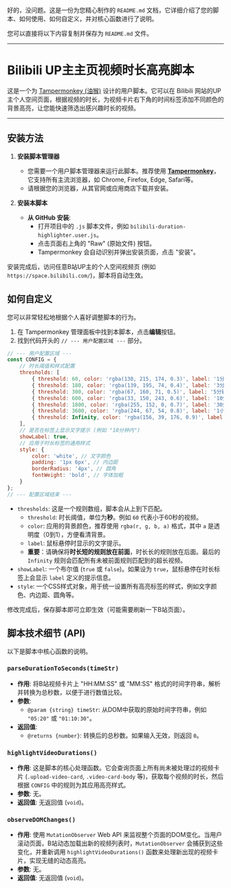 好的，没问题。这是一份为您精心制作的 `README.md` 文档，它详细介绍了您的脚本、如何使用、如何自定义，并对核心函数进行了说明。

您可以直接将以下内容复制并保存为 `README.md` 文件。

---

# Bilibili UP主主页视频时长高亮脚本

这是一个为 [Tampermonkey (油猴)](https://www.tampermonkey.net/) 设计的用户脚本。它可以在 Bilibili 网站的UP主个人空间页面，根据视频的时长，为视频卡片右下角的时间标签添加不同颜色的背景高亮，让您能快速筛选出感兴趣时长的视频。

---

## 安装方法

1.  **安装脚本管理器**
    *   您需要一个用户脚本管理器来运行此脚本。推荐使用 [**Tampermonkey**](https://www.tampermonkey.net/)，它支持所有主流浏览器，如 Chrome, Firefox, Edge, Safari等。
    *   请根据您的浏览器，从其官网或应用商店下载并安装。

2.  **安装本脚本**
    *   **从 GitHub 安装**:
        *   打开项目中的 `.js` 脚本文件，例如 `bilibili-duration-highlighter.user.js`。
        *   点击页面右上角的 "Raw" (原始文件) 按钮。
        *   Tampermonkey 会自动识别并弹出安装页面，点击 "安装"。

安装完成后，访问任意B站UP主的个人空间视频页 (例如 `https://space.bilibili.com/`)，脚本将自动生效。

## 如何自定义

您可以非常轻松地根据个人喜好调整脚本的行为。

1.  在 Tampermonkey 管理面板中找到本脚本，点击**编辑**按钮。
2.  找到代码开头的 `// --- 用户配置区域 ---` 部分。

```javascript
// --- 用户配置区域 ---
const CONFIG = {
    // 时长阈值和样式配置
    thresholds: [
        { threshold: 60, color: 'rgba(130, 215, 174, 0.3)', label: '1分钟内' }, // 0-1分钟
        { threshold: 180, color: 'rgba(139, 195, 74, 0.4)', label: '3分钟内' }, // 1-3分钟
        { threshold: 300, color: 'rgba(67, 160, 71, 0.5)', label: '5分钟内' }, // 3-5分钟
        { threshold: 600, color: 'rgba(33, 150, 243, 0.6)', label: '10分钟内' }, // 5-10分钟
        { threshold: 1800, color: 'rgba(255, 152, 0, 0.7)', label: '30分钟内' }, // 10-30分钟
        { threshold: 3600, color: 'rgba(244, 67, 54, 0.8)', label: '1小时内' }, // 30-60分钟
        { threshold: Infinity, color: 'rgba(156, 39, 176, 0.9)', label: '超长视频' } // 超过1小时
    ],
    // 是否在标签上显示文字提示 (例如 "10分钟内")
    showLabel: true,
    // 应用于时长标签的通用样式
    style: {
        color: 'white', // 文字颜色
        padding: '1px 6px', // 内边距
        borderRadius: '4px', // 圆角
        fontWeight: 'bold', // 字体加粗
    }
};
// --- 配置区域结束 ---
```

*   `thresholds`: 这是一个规则数组，脚本会从上到下匹配。
    *   `threshold`: 时长阈值，单位为**秒**。例如 `60` 代表小于60秒的视频。
    *   `color`: 应用的背景颜色，推荐使用 `rgba(r, g, b, a)` 格式，其中 `a` 是透明度（0到1），方便看清背景。
    *   `label`: 鼠标悬停时显示的文字提示。
    *   **重要**：请确保将**时长短的规则放在前面**，时长长的规则放在后面。最后的 `Infinity` 规则会匹配所有未被前面规则匹配到的超长视频。
*   `showLabel`: 一个布尔值 (`true` 或 `false`)。如果设为 `true`，鼠标悬停在时长标签上会显示 `label` 定义的提示信息。
*   `style`: 一个CSS样式对象，用于统一设置所有高亮标签的样式，例如文字颜色、内边距、圆角等。

修改完成后，保存脚本即可立即生效（可能需要刷新一下B站页面）。

## 脚本技术细节 (API)

以下是脚本中核心函数的说明。

### `parseDurationToSeconds(timeStr)`

*   **作用**: 将B站视频卡片上 "HH:MM:SS" 或 "MM:SS" 格式的时间字符串，解析并转换为总秒数，以便于进行数值比较。
*   **参数**:
    *   `@param {string} timeStr`: 从DOM中获取的原始时间字符串，例如 `"05:20"` 或 `"01:10:30"`。
*   **返回值**:
    *   `@returns {number}`: 转换后的总秒数。如果输入无效，则返回 `0`。

### `highlightVideoDurations()`

*   **作用**: 这是脚本的核心处理函数。它会查询页面上所有尚未被处理过的视频卡片 (`.upload-video-card`, `.video-card-body` 等)，获取每个视频的时长，然后根据 `CONFIG` 中的规则为其应用高亮样式。
*   **参数**: 无。
*   **返回值**: 无返回值 (`void`)。

### `observeDOMChanges()`

*   **作用**: 使用 `MutationObserver` Web API 来监视整个页面的DOM变化。当用户滚动页面，B站动态加载出新的视频列表时，`MutationObserver` 会捕获到这些变化，并重新调用 `highlightVideoDurations()` 函数来处理新出现的视频卡片，实现无缝的动态高亮。
*   **参数**: 无。
*   **返回值**: 无返回值 (`void`)。
